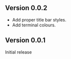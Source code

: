 ## Version 0.0.2

- Add proper title bar styles.
- Add terminal colours.

## Version 0.0.1

Initial release
